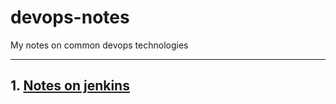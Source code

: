 # devops-notes
My notes on common devops technologies
____________________________________________________________________________________________________________________________________________________________________

## 1. [Notes on jenkins](https://github.com/fastdaima/devops-notes/blob/main/devops_jenkins_tuts.md)
